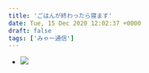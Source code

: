 ```yaml
---
title: 'ごはんが終わったら寝ます'
date: Tue, 15 Dec 2020 12:02:37 +0000
draft: false
tags: ['みゃー通信']
---
```


*   ![](/images/2020/12/DSC_1532_2.jpg)